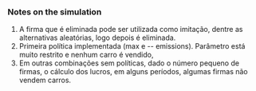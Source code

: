 ### Notes on the simulation

1. A firma que é eliminada pode ser utilizada como imitação, dentre as alternativas aleatórias, logo depois é 
eliminada. 
2. Primeira política implementada (max e -- emissions). Parâmetro está muito restrito e nenhum carro é vendido,
3. Em outras combinações sem políticas, dado o número pequeno de firmas, o cálculo dos lucros, em alguns períodos, 
algumas firmas não vendem carros.